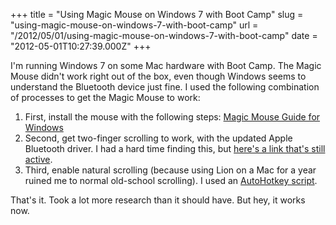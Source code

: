 +++
title = "Using Magic Mouse on Windows 7 with Boot Camp"
slug = "using-magic-mouse-on-windows-7-with-boot-camp"
url = "/2012/05/01/using-magic-mouse-on-windows-7-with-boot-camp"
date = "2012-05-01T10:27:39.000Z"
+++

I'm running Windows 7 on some Mac hardware with Boot Camp. The Magic Mouse didn't work right out of the box, even though Windows seems to understand the Bluetooth device just fine. I used the following combination of processes to get the Magic Mouse to work:

<ol>
<li>First, install the mouse with the following steps: <a href="https://discussions.apple.com/thread/2221427?threadID=2221427&start=0&tstart=0">Magic Mouse Guide for Windows</a></li>
<li>Second, get two-finger scrolling to work, with the updated Apple Bluetooth driver. I had a hard time finding this, but <a href="http://forums.macrumors.com/showthread.php?t=911591">here's a link that's still active</a>.</li>
<li>Third, enable natural scrolling (because using Lion on a Mac for a year ruined me to normal old-school scrolling). I used an <a href="http://www.howtogeek.com/57542/how-to-get-the-worst-os-x-lion-feature-in-windows-reverse-scrolling/">AutoHotkey script</a>.</li>
</ol>

That's it. Took a lot more research than it should have. But hey, it works now.